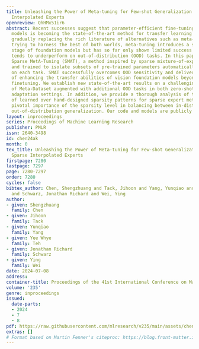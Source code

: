 ```yaml
---
title: Unleashing the Power of Meta-tuning for Few-shot Generalization Through Sparse
  Interpolated Experts
openreview: QhHMx51ir6
abstract: Recent successes suggest that parameter-efficient fine-tuning of foundation
  models is becoming the state-of-the-art method for transfer learning in vision,
  gradually replacing the rich literature of alternatives such as meta-learning. In
  trying to harness the best of both worlds, meta-tuning introduces a subsequent optimization
  stage of foundation models but has so far only shown limited success and crucially
  tends to underperform on out-of-distribution (OOD) tasks. In this paper, we introduce
  Sparse MetA-Tuning (SMAT), a method inspired by sparse mixture-of-experts approaches
  and trained to isolate subsets of pre-trained parameters automatically for meta-tuning
  on each task. SMAT successfully overcomes OOD sensitivity and delivers on the promise
  of enhancing the transfer abilities of vision foundation models beyond parameter-efficient
  finetuning. We establish new state-of-the-art results on a challenging combination
  of Meta-Dataset augmented with additional OOD tasks in both zero-shot and gradient-based
  adaptation settings. In addition, we provide a thorough analysis of the superiority
  of learned over hand-designed sparsity patterns for sparse expert methods and the
  pivotal importance of the sparsity level in balancing between in-distribution and
  out-of-distribution generalization. Our code and models are publicly available.
layout: inproceedings
series: Proceedings of Machine Learning Research
publisher: PMLR
issn: 2640-3498
id: chen24ak
month: 0
tex_title: Unleashing the Power of Meta-tuning for Few-shot Generalization Through
  Sparse Interpolated Experts
firstpage: 7280
lastpage: 7297
page: 7280-7297
order: 7280
cycles: false
bibtex_author: Chen, Shengzhuang and Tack, Jihoon and Yang, Yunqiao and Teh, Yee Whye
  and Schwarz, Jonathan Richard and Wei, Ying
author:
- given: Shengzhuang
  family: Chen
- given: Jihoon
  family: Tack
- given: Yunqiao
  family: Yang
- given: Yee Whye
  family: Teh
- given: Jonathan Richard
  family: Schwarz
- given: Ying
  family: Wei
date: 2024-07-08
address:
container-title: Proceedings of the 41st International Conference on Machine Learning
volume: '235'
genre: inproceedings
issued:
  date-parts:
  - 2024
  - 7
  - 8
pdf: https://raw.githubusercontent.com/mlresearch/v235/main/assets/chen24ak/chen24ak.pdf
extras: []
# Format based on Martin Fenner's citeproc: https://blog.front-matter.io/posts/citeproc-yaml-for-bibliographies/
---
```

